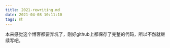 ```yaml
---
title: 2021-rewriting.md
date: 2021-04-08 10:11:10
tags: 续
---
```



本来感觉这个博客都要弃坑了，刚好github上都保存了完整的代码，所以不然就继续写吧。
